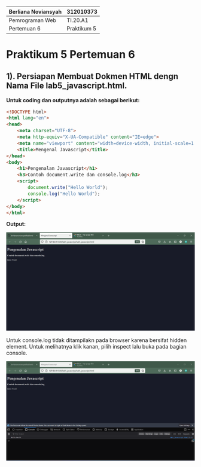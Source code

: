 |  Berliana Noviansyah  |   312010373   |
|-----------------------|---------------|
|    Pemrograman Web    |    TI.20.A1   |
|      Pertemuan 6      |  Praktikum 5  |

# Praktikum 5 Pertemuan 6

## 1). Persiapan Membuat Dokmen HTML dengn Nama File lab5_javascript.html.

**Untuk coding dan outputnya adalah sebagai berikut:**

```html
<!DOCTYPE html>
<html lang="en">
<head>
    <meta charset="UTF-8">
    <meta http-equiv="X-UA-Compatible" content="IE=edge">
    <meta name="viewport" content="width=device-width, initial-scale=1.0">
    <title>Mengenal Javascript</title>
</head>
<body>
    <h1>Pengenalan Javascript</h1>
    <h3>Contoh document.write dan console.log</h3>
    <script>
        document.write("Hello World");
        console.log("Hello World");
    </script>
</body>
</html>
```

**Output:**

![Pengenalan_Javascript](img/pengenalan.png)

Untuk console.log tidak ditampilakn pada browser karena bersifat hidden element. Untuk melihatnya klik kanan, pilih inspect lalu buka pada bagian console.

![console](img/console.png)
